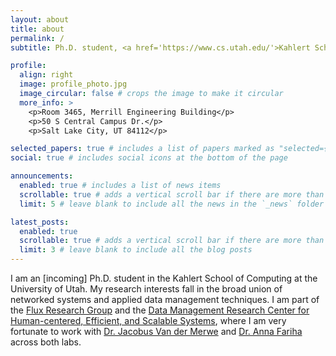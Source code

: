 ```yaml
---
layout: about
title: about
permalink: /
subtitle: Ph.D. student, <a href='https://www.cs.utah.edu/'>Kahlert School of Computing</a>.

profile:
  align: right
  image: profile_photo.jpg
  image_circular: false # crops the image to make it circular
  more_info: >
    <p>Room 3465, Merrill Engineering Building</p>
    <p>50 S Central Campus Dr.</p>
    <p>Salt Lake City, UT 84112</p>

selected_papers: true # includes a list of papers marked as "selected={true}"
social: true # includes social icons at the bottom of the page

announcements:
  enabled: true # includes a list of news items
  scrollable: true # adds a vertical scroll bar if there are more than 3 news items
  limit: 5 # leave blank to include all the news in the `_news` folder

latest_posts:
  enabled: true
  scrollable: true # adds a vertical scroll bar if there are more than 3 new posts items
  limit: 3 # leave blank to include all the blog posts
---
```


I am an \[incoming\] Ph.D. student in the Kahlert School of Computing at the University of Utah. My research interests fall in the broad union of networked systems and applied data management techniques. I am part of the [Flux Research Group](https://www.flux.utah.edu/) and the [Data Management Research Center for Human-centered, Efficient, and Scalable Systems](https://mod.cs.utah.edu/), where I am very fortunate to work with [Dr. Jacobus Van der Merwe](https://users.cs.utah.edu/~kobus/) and [Dr. Anna Fariha](https://afariha.github.io/) across both labs.

<!-- Write your biography here. Tell the world about yourself. Link to your favorite [subreddit](http://reddit.com). You can put a picture in, too. The code is already in, just name your picture `prof_pic.jpg` and put it in the `img/` folder.

Put your address / P.O. box / other info right below your picture. You can also disable any of these elements by editing `profile` property of the YAML header of your `_pages/about.md`. Edit `_bibliography/papers.bib` and Jekyll will render your [publications page](/al-folio/publications/) automatically.

Link to your social media connections, too. This theme is set up to use [Font Awesome icons](https://fontawesome.com/) and [Academicons](https://jpswalsh.github.io/academicons/), like the ones below. Add your Facebook, Twitter, LinkedIn, Google Scholar, or just disable all of them. -->
